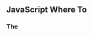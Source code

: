 ## JavaScript Where To

### The <script> Tag

In HTML, JavaScript code is inserted between `<script>` and `</script>` tags.

```javascript
<script>
document.getElementById("demo").innerHTML = "My First JavaScript";
</script>
```



### JavaScript in <head> or <body>

Scripts can be placed in the `<body>`, or in the `<head>` section of an HTML page, or in both.



### External JavaScript

```html
<script src="myScript.js"></script>
```

To add several script files to one page - use several script tags:

```html
<script src="myScript1.js"></script>
<script src="myScript2.js"></script>
```



## JavaScript Output

* Writing into an HTML element, using `innerHTML`.
* Writing into the HTML output using `document.write()`.
* Writing into an alert box, using `window.alert()`.
* Writing into the browser console, using `console.log()`.

### Using document.write( )

Using document.write() after an HTML document is loaded, will **delete all existing HTML**:

### Example

```html
<!DOCTYPE html>
<html>
<body>

<h1>My First Web Page</h1>
<p>My first paragraph.</p>

<button type="button" onclick="document.write(5 + 6)">Try it</button>

</body>
</html>
```

### Using window.alert()

You can skip the `window` keyword.

In JavaScript, the window object is the global scope object. This means that variables, properties, and methods by default belong to the window object. This also means that specifying the `window` keyword is optional.

## JavaScript Statements

## Semicolons ;

Semicolons separate JavaScript statements.

Add a semicolon at the end of each executable statement



## JavaScript White Space

JavaScript ignores multiple spaces. You can add white space to your script to make it more readable.

The following lines are equivalent:

```javascript
let person = "Hege";
let person="Hege";
```



### JavaScript Line Length and Line Breaks

For best readability, programmers often like to avoid code lines longer than 80 characters.

If a JavaScript statement does not fit on one line, the best place to break it is after an operator:

```javascript
document.getElementById("demo").innerHTML =
"Hello Dolly!";
```



### JavaScript Keywords

JavaScript statements often start with a **keyword** to identify the JavaScript action to be performed.

https://www.w3schools.com/js/js_statements.asp



## JavaScript Syntax

### JavaScript Values

The JavaScript syntax defines two types of values:

* fixed values
* Variable values

Fixed values are called **Literals**. Variable values are called **Variables**.

### JavaScript Literals

**Numbers** are written with or without decimals: 

```javascript
10.50
1001
```

 **Strings** are text, written within double or single quotes: 

```javascript
"John Doe"
'John Doe'
```



### JavaScript Variables

In a programming language, **variables** are used to **store** data values.

JavaScript uses the keywords `var`, `let` and `const` to **declare** variables.

An **equal sign** is used to **assign values** to variables.



### JavaScript Expressions

An expression is a combination of values, variables, and operators, which computes to a value.

The computation is called an evaluation.

For example, 5 * 10 evaluates to 50:

```javascript
5 * 10
```

Expressions can also contain variable values:

```javascript
x * 10
```



### JavaScript Keywords

JavaScript **keywords** are used to identify actions to be performed.

The `let` keyword tells the browser to create variables:

```javascript
let x, y;
x = 5 + 6;
y = x * 10;
```













